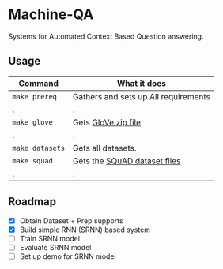 # Machine-QA
Systems for Automated Context Based Question answering.


Usage
-----

Command | What it does
--------|------------
`make prereq` | Gathers and sets up All requirements
. | .
`make glove` | Gets [GloVe zip file](https://nlp.stanford.edu/projects/glove/)
. | .
`make datasets` | Gets all datasets.
`make squad` | Gets the [SQuAD dataset files](https://rajpurkar.github.io/SQuAD-explorer/)
. | .


Roadmap
-------

- [x] Obtain Dataset + Prep supports
- [x] Build simple RNN (SRNN) based system
- [ ] Train SRNN model
- [ ] Evaluate SRNN model
- [ ] Set up demo for SRNN model
